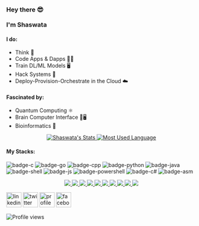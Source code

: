 <h3> Hey there 😎<br><br>
I'm Shaswata</h3> 

#### I do: 
- Think 🧠
- Code Apps & Dapps 👨‍💻 
- Train DL/ML Models 🖥️
- Hack Systems 👺
- Deploy-Provision-Orchestrate in the Cloud ☁️

#### Fascinated by: 
- Quantum Computing ⚛️
- Brain Computer Interface 🧠🖥️
- Bioinformatics 🧬

<p align="center">
  <a href="https://github.com/shaswata56" class="rich-diff-level-one">
    <img src="https://github-readme-stats.vercel.app/api?username=shaswata56&&show_icons=true&count_private=true" alt="Shaswata's Stats" >
  </a>
  <a href="https://github.com/shaswata56/shaswata56" class="rich-diff-level-one">
    <img src="https://github-readme-stats.vercel.app/api/top-langs/?username=shaswata56&layout=compact" alt="Most Used Language" >
  </a>
</p>

#### My Stacks:
![badge-c](https://img.shields.io/badge/Language-C-555555?style=for-the-badge&logo=C) ![badge-go](https://img.shields.io/badge/Language-Go-00ADD8?style=for-the-badge&logo=Go) ![badge-cpp](https://img.shields.io/badge/Language-C++-f34b7d?style=for-the-badge&logo=C%2B%2B) ![badge-python](https://img.shields.io/badge/Language-Python-blue?style=for-the-badge&logo=Python) ![badge-java](https://img.shields.io/badge/Language-Java-b07219?style=for-the-badge&logo=Java) ![badge-shell](https://img.shields.io/badge/Language-Shell-89e051?style=for-the-badge&logo=gnu-bash) ![badge-js](https://img.shields.io/badge/Language-Javascript-f1e05a?style=for-the-badge&logo=javascript) ![badge-powershell](https://img.shields.io/badge/Language-PowerShell-012456?style=for-the-badge&logo=powershell) ![badge-c#](https://img.shields.io/badge/Language-C%23-178600?style=for-the-badge&logo=C-Sharp) ![badge-asm](https://img.shields.io/badge/Language-Assembly-6E4C13?style=for-the-badge&logo=assembly) 

<p align="center">
  <a href="https://github.com/shaswata56/Taos-Adventure">
    <img src="https://github-readme-stats.vercel.app/api/pin/?username=shaswata56&repo=Taos-Adventure" />
  </a>
  <a href="https://github.com/shaswata56/klogger">
    <img src="https://github-readme-stats.vercel.app/api/pin/?username=shaswata56&repo=klogger" />
  </a>
  <a href="https://github.com/shaswata56/deepblue">
    <img src="https://github-readme-stats.vercel.app/api/pin/?username=shaswata56&repo=deepblue" />
  </a>
  <a href="https://github.com/shaswata56/microOS">
    <img src="https://github-readme-stats.vercel.app/api/pin/?username=shaswata56&repo=microOS" />
  </a>
  <a href="https://github.com/shaswata56/Private-Chat">
    <img src="https://github-readme-stats.vercel.app/api/pin/?username=shaswata56&repo=Private-Chat" />
  </a>
  <a href="https://github.com/shaswata56/Facial_Expression_Recognition">
    <img src="https://github-readme-stats.vercel.app/api/pin/?username=shaswata56&repo=Facial_Expression_Recognition" />
  </a>
  <a href="https://github.com/shaswata56/argon2crypto">
    <img src="https://github-readme-stats.vercel.app/api/pin/?username=shaswata56&repo=argon2crypto" />
  </a>
  <a href="https://github.com/shaswata56/CheckSum_Util">
    <img src="https://github-readme-stats.vercel.app/api/pin/?username=shaswata56&repo=CheckSum_Util" />
  </a>
  <a href="https://github.com/shaswata56/User_Mode_Linux">
    <img src="https://github-readme-stats.vercel.app/api/pin/?username=shaswata56&repo=User_Mode_Linux" />
  </a>
  <a href="https://github.com/shaswata56/PostExploitation">
    <img src="https://github-readme-stats.vercel.app/api/pin/?username=shaswata56&repo=PostExploitation" />
  </a>
</p>

[<img src='https://simpleicons.org/icons/linkedin.svg' alt='linkedin' height='40'>](https://www.linkedin.com/in/shaswata56)  [<img src='https://simpleicons.org/icons/twitter.svg' alt='twitter' height='40'>](https://twitter.com/shaswata56) [<img src='https://w7.pngwing.com/pngs/664/998/png-transparent-pie-chart-computer-icons-circle-monochrome-graph-of-a-function-pie.png' alt='profile status' height='40'>](https://profile-summary-for-github.com/user/shaswata56) [<img src='https://simpleicons.org/icons/facebook.svg' alt='facebook' height='40'>](https://facebook.com/shaswata56)


![Profile views](https://gpvc.arturio.dev/shaswata56)
